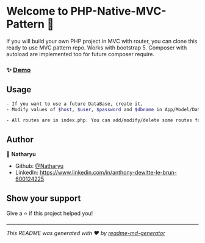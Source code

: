 # Welcome to PHP-Native-MVC-Pattern 👋

If you will build your own PHP project in MVC with router, you can clone this ready to use MVC pattern repo.
Works with bootstrap 5.
Composer with autoload are implemented too for future composer require.

### ✨ [Demo](https://native-php-mvc.dew-dev.fr)

## Usage

```sh
- If you want to use a future DataBase, create it.
- Modify values of $host, $user, $password and $dbname in App/Model/Database.php
```

```sh
- All routes are in index.php. You can add/modify/delete some routes for your confort.
```

## Author

👤 **Natharyu**

- Github: [@Natharyu](https://github.com/Natharyu)
- LinkedIn: https://www.linkedin.com/in/anthony-dewitte-le-brun-600124225

## Show your support

Give a ⭐️ if this project helped you!

---

_This README was generated with ❤️ by [readme-md-generator](https://github.com/kefranabg/readme-md-generator)_
